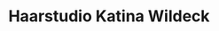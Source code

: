 ---
title: "Haarstudio Katina Wildeck"
url: /fuerstenwalde-spree/haarstudio-katina-wildeck/
shop: Friseur
---